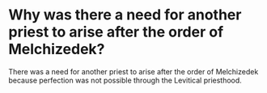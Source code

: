 # Why was there a need for another priest to arise after the order of Melchizedek?

There was a need for another priest to arise after the order of Melchizedek because perfection was not possible through the Levitical priesthood.
